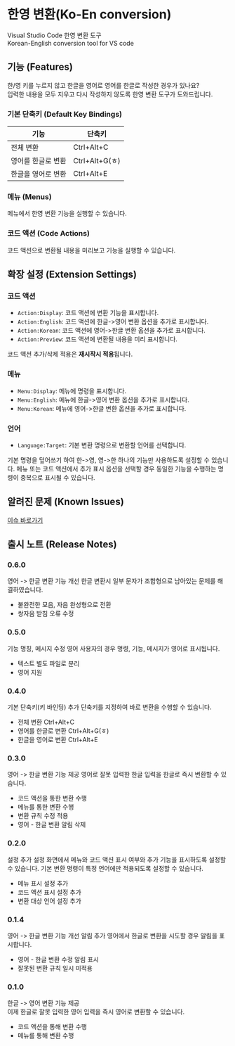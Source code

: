 # 한영 변환(Ko-En conversion)

Visual Studio Code 한영 변환 도구  
Korean-English conversion tool for VS code

## 기능 (Features)

한/영 키를 누르지 않고 한글을 영어로 영어를 한글로 작성한 경우가 있나요?  
입력한 내용을 모두 지우고 다시 작성하지 않도록 한영 변환 도구가 도와드립니다.  

### 기본 단축키 (Default Key Bindings)

| 기능 | 단축키 |
|---|---|
| 전체 변환 | Ctrl+Alt+C |
| 영어를 한글로 변환 | Ctrl+Alt+G(ㅎ) |
| 한글을 영어로 변환 | Ctrl+Alt+E |

### 메뉴 (Menus)

메뉴에서 한영 변환 기능을 실행할 수 있습니다.

### 코드 액션 (Code Actions)

코드 액션으로 변환될 내용을 미리보고 기능을 실행할 수 있습니다.

## 확장 설정 (Extension Settings)

### 코드 액션

- `Action:Display`: 코드 액션에 변환 기능을 표시합니다.
- `Action:English`: 코드 액션에 한글->영어 변환 옵션을 추가로 표시합니다.
- `Action:Korean`: 코드 액션에 영어->한글 변환 옵션을 추가로 표시합니다.
- `Action:Preview`: 코드 액션에 변환될 내용을 미리 표시합니다. 

코드 액션 추가/삭제 적용은 **재시작시 적용**됩니다.

### 메뉴

- `Menu:Display`: 메뉴에 명령을 표시합니다.
- `Menu:English`: 메뉴에 한글->영어 변환 옵션을 추가로 표시합니다.
- `Menu:Korean`: 메뉴에 영어->한글 변환 옵션을 추가로 표시합니다.

### 언어

- `Language:Target`: 기본 변환 명령으로 변환할 언어를 선택합니다.  

기본 명령을 덮어쓰기 하여 한->영, 영->한 하나의 기능만 사용하도록 설정할 수 있습니다. 메뉴 또는 코드 액션에서 추가 표시 옵션을 선택할 경우 동일한 기능을 수행하는 명령이 중복으로 표시될 수 있습니다.


## 알려진 문제 (Known Issues)

[이슈 바로가기](https://github.com/LeeSeungYun1020/vscode-ko-en-conversion/issues)

## 출시 노트 (Release Notes)

### 0.6.0
영어 -> 한글 변환 기능 개선
한글 변환시 일부 문자가 조합형으로 남아있는 문제를 해결하였습니다.
- 불완전한 모음, 자음 완성형으로 전환
- 쌍자음 받침 오류 수정

### 0.5.0
기능 명칭, 메시지 수정
영어 사용자의 경우 명령, 기능, 메시지가 영어로 표시됩니다.
- 텍스트 별도 파일로 분리
- 영어 지원


### 0.4.0
기본 단축키(키 바인딩) 추가
단축키를 지정하여 바로 변환을 수행할 수 있습니다.
- 전체 변환 Ctrl+Alt+C
- 영어를 한글로 변환 Ctrl+Alt+G(ㅎ)
- 한글을 영어로 변환 Ctrl+Alt+E

### 0.3.0

영어 -> 한글 변환 기능 제공
영어로 잘못 입력한 한글 입력을 한글로 즉시 변환할 수 있습니다.
- 코드 액션을 통한 변환 수행
- 메뉴를 통한 변환 수행
- 변환 규칙 수정 적용
- 영어 - 한글 변환 알림 삭제

### 0.2.0

설정 추가
설정 화면에서 메뉴와 코드 액션 표시 여부와 추가 기능을 표시하도록 설정할 수 있습니다. 기본 변환 명령이 특정 언어에만 적용되도록 설정할 수 있습니다.
- 메뉴 표시 설정 추가
- 코드 액션 표시 설정 추가
- 변환 대상 언어 설정 추가

### 0.1.4

영어 -> 한글 변환 기능 개선 알림 추가
영어에서 한글로 변환을 시도할 경우 알림을 표시합니다.
- 영어 - 한글 변환 수정 알림 표시
- 잘못된 변환 규칙 일시 미적용

### 0.1.0

한글 -> 영어 변환 기능 제공  
이제 한글로 잘못 입력한 영어 입력을 즉시 영어로 변환할 수 있습니다.
- 코드 액션을 통해 변환 수행
- 메뉴를 통해 변환 수행
